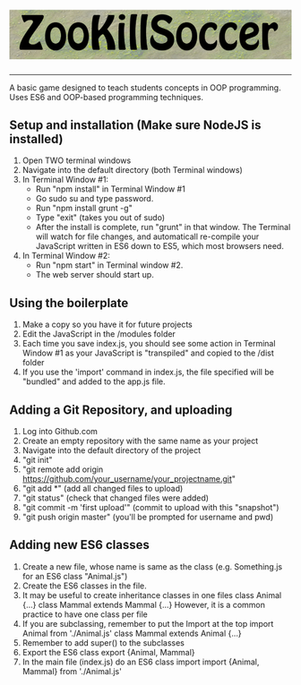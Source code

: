 
# ![zookillsoccer](docs/images/logo.png)
---------------------

A basic game designed to teach students concepts in OOP programming. Uses ES6 and OOP-based programming techniques.

## Setup and installation (Make sure NodeJS is installed)
1. Open TWO terminal windows
1. Navigate into the default directory (both Terminal windows)
2. In Terminal Window #1:
   - Run "npm install" in Terminal Window #1
   - Go sudo su and type password.
   - Run "npm install grunt -g"
   - Type "exit" (takes you out of sudo)
   - After the install is complete, run "grunt" in that window. The Terminal 
     will watch for file changes, and automaticall re-compile your JavaScript 
     written in ES6 down to ES5, which most browsers need.
3. In Terminal Window #2:
   - Run "npm start" in Terminal window #2. 
   - The web server should start up.

## Using the boilerplate
1. Make a copy so you have it for future projects
2. Edit the JavaScript in the /modules folder
3. Each time you save index.js, you should see some action in Terminal Window #1 as 
   your JavaScript is "transpiled" and copied to the /dist folder
4. If you use the 'import' command in index.js, the file specified will be "bundled"
   and added to the app.js file.

## Adding a Git Repository, and uploading
1. Log into Github.com
2. Create an empty repository with the same name as your project
3. Navigate into the default directory of the project
4. "git init"
5. "git remote add origin https://github.com/your_username/your_projectname.git"
6. "git add *" (add all changed files to upload)
7. "git status" (check that changed files were added)
8. "git commit -m 'first upload'" (commit to upload with this "snapshot")
9. "git push origin master" (you'll be prompted for username and pwd)

## Adding new ES6 classes
1. Create a new file, whose name is same as the class (e.g. Something.js for an ES6 class "Animal.js")
2. Create the ES6 classes in the file. 
3. It may be useful to create inheritance classes in one files
     class Animal {...}
     class Mammal extends Mammal {...}
   However, it is a common practice to have one class per file
4. If you are subclassing, remember to put the Import at the top
   import Animal from './Animal.js'
   class Mammal extends Animal {...}
3. Remember to add super() to the subclasses
4. Export the ES6 class 
     export {Animal, Mammal}
5. In the main file (index.js) do an ES6 class import
     import {Animal, Mammal} from './Animal.js'

